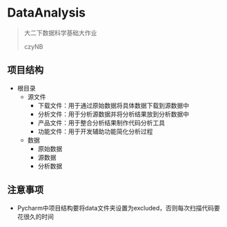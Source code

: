 # DataAnalysis
> 大二下数据科学基础大作业
>
> czyNB



## 项目结构

* 根目录
  * 源文件
    * 下载文件：用于通过原始数据将具体数据下载到源数据中
    * 分析文件：用于分析源数据并将分析结果放到分析数据中
    * 产品文件：用于整合分析结果制作代码分析工具
    * 功能文件：用于开发辅助功能简化分析过程
  * 数据
    * 原始数据
    * 源数据
    * 分析数据



## 注意事项

* Pycharm中项目结构要将data文件夹设置为excluded，否则每次扫描代码要花很久的时间